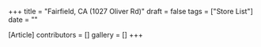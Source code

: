 +++
title = "Fairfield, CA (1027 Oliver Rd)"
draft = false
tags = ["Store List"]
date = ""

[Article]
contributors = []
gallery = []
+++